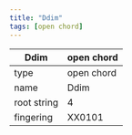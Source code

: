 ```yaml
---
title: "Ddim"
tags: [open chord]
---
```


|Ddim|open chord|
|---|---|
|type|open chord|
|name|Ddim|
|root string|4|
|fingering|XX0101|
